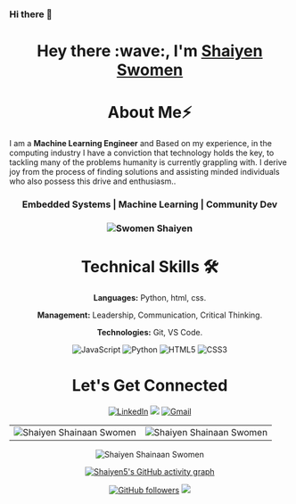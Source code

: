 ### Hi there 👋

<!--
**Shaiyen5/Shaiyen5** is a ✨ _special_ ✨ repository because its `README.md` (this file) appears on your GitHub profile.
Here are some ideas to get you started:
- 🔭 I’m currently working on 100 days of python
- 🌱 I’m currently learning python
- 💬 Ask me about ...
- 📫 How to reach me: ...
- 😄 Pronouns: ...
- ⚡ Fun fact: ...
-->
<!--![](./prof.gif) -->

<h1></h1>
<h1 align="center" >Hey there :wave:, I'm <a href="https://www.linkedin.com/in/shaiyen-swomen-a36a97245/" target="_blank">Shaiyen Swomen</a></h1>
<!-- <img width="20%" align="right"   src="./passport-crop.png" > -->

<h1 align="center">About Me⚡</h1>

I am a **Machine Learning Engineer** and Based on my experience, in the computing industry I have a conviction that technology holds the key, to tackling many of the problems humanity is currently grappling with. I derive joy from the process of finding solutions and assisting minded individuals who also possess this drive and enthusiasm..


<h3 align="center"> Embedded Systems | Machine Learning | Community Dev </h3>

<h3><p align="center"> <img src="https://komarev.com/ghpvc/?username=Shaiyen5" alt="Swomen Shaiyen" /></p></h3>
   <div align="center">

<h1>Technical Skills 🛠</h1>

<b>Languages:</b>	 Python, html, css.

<b>Management:</b>  Leadership, Communication, Critical Thinking.

<b>Technologies:</b> Git, VS Code.


<p align="center"> 
      <!-- <img alt="ReactJs" src="https://img.shields.io/badge/React-20232A?style=for-the-badge&logo=react&logoColor=61DAFB" /> -->
      <img alt="JavaScript" src="https://img.shields.io/badge/javascript-%23323330.svg?&style=for-the-badge&logo=javascript&logoColor=%23F7DF1E" />
    <img alt="Python" src="https://img.shields.io/badge/python-%2314354C.svg?style=for-the-badge&logo=python&logoColor=white"/>
   <img alt="HTML5" src="https://img.shields.io/badge/html5-%23E34F26.svg?&style=for-the-badge&logo=html5&logoColor=white" />
    <img alt="CSS3" src="https://img.shields.io/badge/css3-%231572B6.svg?&style=for-the-badge&logo=css3&logoColor=white" />
</p>



 <h1 align="center">Let's Get Connected</h1>

<div align="center">


<a  href="https://www.linkedin.com/in/shaiyen-swomen-a36a97245" target="_blank"><img alt="LinkedIn" src="https://img.shields.io/badge/linkedin%20-%230077B5.svg?&style=for-the-badge&logo=linkedin&logoColor=white" /></a>
<a href="https://www.twitter.com/Shaiyen5" target="_blank"><img src="https://img.shields.io/badge/twitter-%2300acee.svg?&style=for-the-badge&logo=twitter&logoColor=white&alt=twitter" /></a>
<a href="mailto:shaiyenswomen@gmail.com"><img  alt="Gmail" src="https://img.shields.io/badge/Gmail-D14836?style=for-the-badge&logo=gmail&logoColor=white" /></a>


</div>   

 <table>
  <tr>

<td><img src="https://github-readme-stats.vercel.app/api?username=Shaiyen5&include_all_commits=true&count_private=true&show_icons=true&line_height=20&title_color=7A7ADB&icon_color=2234AE&text_color=D3D3D3&bg_color=0,000000,130F40" alt="Shaiyen Shainaan Swomen" />
    <td><img src="https://github-readme-stats.vercel.app/api/top-langs?username=Shaiyen5&show_icons=true&locale=en&layout=compact&title_color=7A7ADB&icon_color=2234AE&text_color=D3D3D3&bg_color=0,000000,130F40" alt="Shaiyen Shainaan Swomen" /></td>
  </tr>
</table>

<div align="center">
<p><img align="center" src="https://github-readme-streak-stats.herokuapp.com/?user=Shaiyen5&theme=dark" alt="Shaiyen Shainaan Swomen" /></p>
  </div>

 [![Shaiyen5's GitHub activity graph](https://activity-graph.herokuapp.com/graph?username=Shaiyen5&theme=xcode)](https://github.com/Shaiyen5)



[![GitHub followers](https://img.shields.io/github/followers/Shaiyen5.svg?style=social&label=Follow)](https://github.com/Shaiyen5?tab=followers)
![](./prof.gif)

